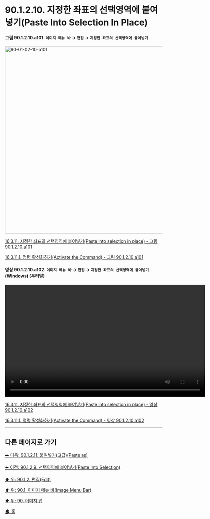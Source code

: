# 90.1.2.10. 지정한 좌표의 선택영역에 붙여넣기(Paste Into Selection In Place)

<a id="90-01-02-10-a101"></a>

#### 그림 90.1.2.10.a101. `이미지 메뉴 바` → `편집` → `지정한 좌표의 선택영역에 붙여넣기`
<img width="980" height="601" alt="90-01-02-10-a101" src="https://github.com/user-attachments/assets/66d39844-1f18-4d8e-b328-6bf65bc5162f" />

[16.3.11. 지정한 좌표의 선택영역에 붙여넣기(Paste into selection in place) - 그림 90.1.2.10.a101](./16-03-11-00-paste_into_selection_in_place.md#90-01-02-10-a101)

[16.3.11.1. 명령 활성화하기(Activate the Command) - 그림 90.1.2.10.a101](./16-03-11-01-activate_the_command.md#90-01-02-10-a101)

<a id="90-01-02-10-a102"></a>

#### 영상 90.1.2.10.a102. `이미지 메뉴 바` → `편집` → `지정한 좌표의 선택영역에 붙여넣기` (Windows) (우리말)
<video controls="controls" width="640" height="360" src="https://github.com/user-attachments/assets/f751a00e-5df2-40ec-9d61-ccc117700444"></video>

[16.3.11. 지정한 좌표의 선택영역에 붙여넣기(Paste into selection in place) - 영상 90.1.2.10.a102](./16-03-11-00-paste_into_selection_in_place.md#90-01-02-10-a102)

[16.3.11.1. 명령 활성화하기(Activate the Command) - 영상 90.1.2.10.a102](./16-03-11-01-activate_the_command.md#90-01-02-10-a102)

***

## 다른 페이지로 가기

[➡️ 다음: 90.1.2.11. 붙여넣기(고급)(Paste as)](./90-01-02-11-00-paste_as.md)

[⬅️ 이전: 90.1.2.9. 선택영역에 붙여넣기(Paste Into Selection)](./90-01-02-09-paste_into_selection.md)

[⬆️ 위: 90.1.2. 편집(Edit)](./90-01-02-00-edit.md)

[⬆️ 위: 90.1. 이미지 메뉴 바(Image Menu Bar)](./90-01-00-image-menu-bar.md)

[⬆️ 위: 90. 이미지 맵](./90-00-image-map.md)

[🏠 홈](./00-home.md)